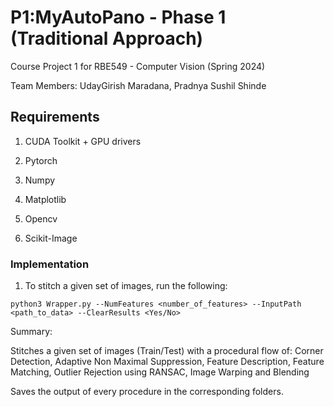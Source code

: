 # P1:MyAutoPano - Phase 1 (Traditional Approach)

Course Project 1 for RBE549 - Computer Vision (Spring 2024)

Team Members: UdayGirish Maradana, Pradnya Sushil Shinde

## Requirements

1. CUDA Toolkit + GPU drivers

2. Pytorch

3. Numpy

4. Matplotlib

5. Opencv

6. Scikit-Image

### Implementation 

1. To stitch a given set of images, run the following: 
```
python3 Wrapper.py --NumFeatures <number_of_features> --InputPath <path_to_data> --ClearResults <Yes/No> 

```

Summary:

Stitches a given set of images (Train/Test) with a procedural flow of: Corner Detection, Adaptive Non Maximal Suppression, Feature Description, Feature Matching, Outlier Rejection using RANSAC, Image Warping and Blending

Saves the output of every procedure in the corresponding folders.
